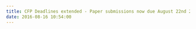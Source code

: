 ```yaml
---
title: CFP Deadlines extended - Paper submissions now due August 22nd 2016!
date: 2016-08-16 10:54:00
---
```

